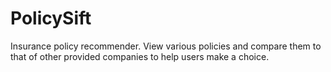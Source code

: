 # PolicySift
Insurance policy recommender. View various policies and compare them to that of other provided companies to help users make a choice.
